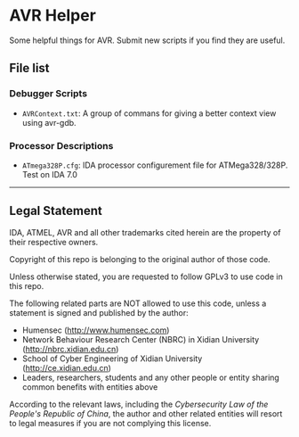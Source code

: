 # AVR Helper
Some helpful things for AVR. Submit new scripts if you find they are useful.

## File list

### Debugger Scripts
* `AVRContext.txt`: A group of commans for giving a better context view using avr-gdb.

### Processor Descriptions
* `ATmega328P.cfg`: IDA processor configurement file for ATMega328/328P. Test on IDA 7.0

* * *

## Legal Statement
IDA, ATMEL, AVR and all other trademarks cited herein are the property of their respective owners.

Copyright of this repo is belonging to the original author of those code.

Unless otherwise stated, you are requested to follow GPLv3 to use code in this repo.

The following related parts are NOT allowed to use this code, unless a statement is signed and published by the author:

* Humensec (http://www.humensec.com)
* Network Behaviour Research Center (NBRC) in Xidian University (http://nbrc.xidian.edu.cn)
* School of Cyber Engineering of Xidian University (http://ce.xidian.edu.cn)
* Leaders, researchers, students and any other people or entity sharing common benefits with entities above

According to the relevant laws, including the *Cybersecurity Law of the People's Republic of China*, the author and other related entities will resort to legal measures if you are not complying this license.
